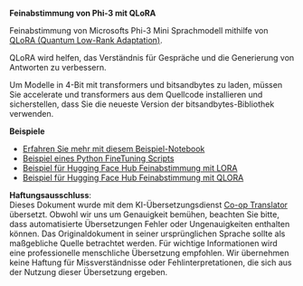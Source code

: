 <!--
CO_OP_TRANSLATOR_METADATA:
{
  "original_hash": "54b6b824568d4decb574b9e117c4f5f7",
  "translation_date": "2025-03-27T15:07:57+00:00",
  "source_file": "md\\03.FineTuning\\FineTuning_Qlora.md",
  "language_code": "de"
}
-->
**Feinabstimmung von Phi-3 mit QLoRA**

Feinabstimmung von Microsofts Phi-3 Mini Sprachmodell mithilfe von [QLoRA (Quantum Low-Rank Adaptation)](https://github.com/artidoro/qlora). 

QLoRA wird helfen, das Verständnis für Gespräche und die Generierung von Antworten zu verbessern. 

Um Modelle in 4-Bit mit transformers und bitsandbytes zu laden, müssen Sie accelerate und transformers aus dem Quellcode installieren und sicherstellen, dass Sie die neueste Version der bitsandbytes-Bibliothek verwenden.

**Beispiele**
- [Erfahren Sie mehr mit diesem Beispiel-Notebook](../../../../code/03.Finetuning/Phi_3_Inference_Finetuning.ipynb)
- [Beispiel eines Python FineTuning Scripts](../../../../code/03.Finetuning/FineTrainingScript.py)
- [Beispiel für Hugging Face Hub Feinabstimmung mit LORA](../../../../code/03.Finetuning/Phi-3-finetune-lora-python.ipynb)
- [Beispiel für Hugging Face Hub Feinabstimmung mit QLORA](../../../../code/03.Finetuning/Phi-3-finetune-qlora-python.ipynb)

**Haftungsausschluss**:  
Dieses Dokument wurde mit dem KI-Übersetzungsdienst [Co-op Translator](https://github.com/Azure/co-op-translator) übersetzt. Obwohl wir uns um Genauigkeit bemühen, beachten Sie bitte, dass automatisierte Übersetzungen Fehler oder Ungenauigkeiten enthalten können. Das Originaldokument in seiner ursprünglichen Sprache sollte als maßgebliche Quelle betrachtet werden. Für wichtige Informationen wird eine professionelle menschliche Übersetzung empfohlen. Wir übernehmen keine Haftung für Missverständnisse oder Fehlinterpretationen, die sich aus der Nutzung dieser Übersetzung ergeben.
